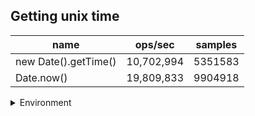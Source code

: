 ## Getting unix time

|name|ops/sec|samples|
|-|-|-|
|new Date().getTime()|10,702,994|5351583|
|Date.now()|19,809,833|9904918|


<details>
<summary>Environment</summary>

* __Machine:__ linux x64 | 4 vCPUs | 7.6GB Mem
* __Run:__ Wed Oct 15 2025 23:14:17 GMT+0000 (Coordinated Universal Time)
* __Node:__ `v22.20.0`
</details>

<!--
{"environment":{"platform":"linux","arch":"x64","cpus":4,"totalMemory":7.597843170166016},"benchmarks":[{"name":"new Date().getTime()","samples":5351583,"opsSec":10702994.43099927},{"name":"Date.now()","samples":9904918,"opsSec":19809833.34548233}]}-->
